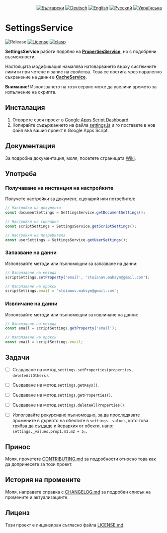 <div id="locales" align="right">
  <a href="../bg/README.md"><img src="https://img.shields.io/badge/BG-blue?style=flat" alt="Български"></a>
  <a href="../de/README.md"><img src="https://img.shields.io/badge/DE-grey?style=flat" alt="Deutsch"></a>
  <a href="../en/README.md"><img src="https://img.shields.io/badge/EN-grey?style=flat" alt="English"></a>
  <a href="../ru/README.md"><img src="https://img.shields.io/badge/RU-grey?style=flat" alt="Русский"></a>
  <a href="../uk/README.md"><img src="https://img.shields.io/badge/UK-grey?style=flat" alt="Українська"></a>
</div>


# SettingsService

<div id="badges" align="left">
  <img src="https://img.shields.io/github/v/release/MaksymStoianov/SettingsService" alt="Release">
  <a href="LICENSE.md"><img src="https://img.shields.io/github/license/MaksymStoianov/SettingsService" alt="License"></a>
  <a href="https://github.com/google/clasp"><img src="https://img.shields.io/badge/built%20with-clasp-4285f4.svg" alt="clasp"></a>
</div>

**SettingsService** работи подобно на [**PropertiesService**](https://developers.google.com/apps-script/reference/properties), но с подобрени възможности.

Настоящата модификация намалява натоварването върху системните лимити при четене и запис на свойства.
Това се постига чрез паралелно съхранение на данни в [**CacheService**](https://developers.google.com/apps-script/reference/cache).

__Внимание!__ Използването на този сервис може да увеличи времето за изпълнение на скрипта.


## Инсталация

1. Отворете своя проект в [Google Apps Script Dashboard](https://script.google.com/).
2. Копирайте съдържанието на файла [settings.js](../../src/settings.js) и го поставете в нов файл във вашия проект в Google Apps Script.


## Документация

За подробна документация, моля, посетете страницата [Wiki](../../../../wiki/bg).


## Употреба

### Получаване на инстанция на настройките

Получете настройки за документ, сценарий или потребител:

```javascript
// Настройки на документа
const documentSettings = SettingsService.getDocumentSettings();

// Настройки на сценария
const scriptSettings = SettingsService.getScriptSettings();

// Настройки на потребителя
const userSettings = SettingsService.getUserSettings();
```

### Запазване на данни

Използвайте методи или пълномощни за запазване на данни:

```javascript
// Използване на метода
scriptSettings.setProperty('email', 'stoianov.maksym@gmail.com');

// Използване на прокси
scriptSettings.email = 'stoianov.maksym@gmail.com';
```

### Извличане на данни

Използвайте методи или пълномощни за извличане на данни:

```javascript
// Използване на метода
const email = scriptSettings.getProperty('email');

// Използване на прокси
const email = scriptSettings.email;
```


## Задачи

- [ ] Създаване на метод `settings.setProperties(properties, deleteAllOthers)`.
- [ ] Създаване на метод `settings.getKeys()`.
- [ ] Създаване на метод `settings.getProperties()`.
- [ ] Създаване на метод `settings.deleteAllProperties()`.
- [ ] Използвайте рекурсивно пълномощно, за да проследявате промените в дървото на обектите в `settings._values`, като това трябва да създаде и йерархия от обекти, напр: `settings._values.prop1.m1.m2 = 5;`.


## Принос

Моля, прочетете [CONTRIBUTING.md](CONTRIBUTING.md) за подробности относно това как да допринесете за този проект.


## История на промените

Моля, направете справка с [CHANGELOG.md](CHANGELOG.md) за подробен списък на промените и актуализациите.


## Лиценз

Този проект е лицензиран съгласно файла [LICENSE.md](LICENSE.md).